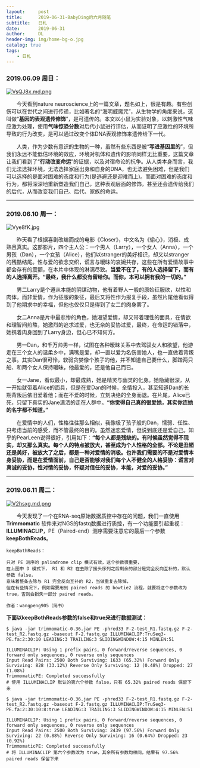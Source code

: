 ```yaml
---
layout:     post
title:      2019-06-31-BabyDing的六月随笔
subtitle:   日札
date:       2019-06-31
author:     DL
header-img: img/home-bg-o.jpg
catalog: true
tags:
    - 日札
---
```


### 2019.06.09 周日：

[![VsQJ8x.md.png](https://s2.ax1x.com/2019/06/09/VsQJ8x.md.png)](https://imgchr.com/i/VsQJ8x)

&emsp;&emsp;今天看到nature neuroscience上的一篇文章，题名如上，很是有趣。有些创伤可以在世代之间进行传递，比如著名的“海明威魔咒”，从生物学的角度来说，这叫做“**基因的表观遗传修饰**”，是可遗传的。本文以小鼠为实验对象，以刺激性气味应激为处理，使用**气味惊恐分数**对后代小鼠进行评估，从而证明了应激性的环境所导致的行为改变，是可以通过改变个体DNA表观修饰来遗传给下一代。

&emsp;&emsp;人类，作为少数有意识的生物的一种，虽然有些东西是被“**写进基因里的**”，但我们永远不能低估环境的效应，环境对机体和遗传的影响同样无比重要，这篇文章让我们看到了“**行动改变命运**”的证据，以及对宿命论的抗争。从人类本身而言，我们无法选择环境，无法选择家庭出身和自身的DNA，也无法避免困难，但是我们可以选择的是面对困难的态度和行为(是逃避还是迎难而上)。而面对困难的态度和行为，都将深深地重新塑造我们自己，这种表观层面的修饰，甚至还会遗传给我们的后代，从而改变我们自己、后代、家族的命运。

---

### 2019.06.10 周一：

![Vye8fK.jpg](https://s2.ax1x.com/2019/06/10/Vye8fK.jpg)

&emsp;&emsp;昨天看了根据喜剧改编而成的电影《Closer》，中文名为《偷心》，消极、成熟且真实。这部影片，四个主人公：一个男人（Larry），一个女人（Anna），一个男孩（Dan），一个女孩（Alice），他们以stranger的美好相识，却又以stranger的残酷结尾。性与爱的欲念交织，谎言与暧昧的哀婉共存，这些在所有爱情故事中都会存有的震颤，在本片中体现的淋漓尽致。**当爱不在了，有的人选择留下，而有的人选择离开。“最终，我什么都没有留给你。而你，本可以拥有我的一切的。”**

&emsp;&emsp;男二Larry是个遵从本能的阴谋动物，他有着野人一般的原始征服欲，以性和肉体，而非爱情，作为征服的象征，最后又将性作为报复手段，虽然片尾他看似得到了他期求中的幸福，但他也仅仅只是得到了女二的肉身罢了。

&emsp;&emsp;女二Anna是片中最悲惨的角色，她渴望爱情，却又带着理性的面具，在情欲和理智间煎熬，她激烈的追求过爱，也无奈的妥协过爱，最终，在命运的错落中，她携着肉身回到了Larry身边，但心已不知何方。

&emsp;&emsp;男一Dan，和千万帅男一样，试图在各种暧昧关系中去驾驭女人和欲望，他游走在三个女人的温柔乡中，满嘴是爱，却一直以爱为名伤害她人，也一直做着背叛之事。其实Dan很可怜，软弱贪婪像个孩子的他，并不知道自己要什么，脚踏两只船、和两个女人保持暧昧，他最爱的，还是他自己而已。

&emsp;&emsp;女一Jane，看似最小，却最成熟，她是精灵与幽灵的化身。她隐藏很深，从一开始就带着Alice的面具，但是在爱Dan的时候，全情投入，甚至知道Dan的长期背叛后依旧爱着他；而在不爱的时候，立刻决绝的全身而退。在片尾，Alice已死，只留下真实的Jane潇洒的走在人群中。**“你觉得自己真的很爱她，其实你连她的名字都不知道。”**

&emsp;&emsp;在爱情中的人们，性格往往那么相似，我像极了孩子般的Dan，懦弱、任性、只考虑当前的感受，而不管最终的目的。虽然迷恋爱情，但说到底还是爱自己。知乎的PearLeen说得很好，引用如下：**“每个人都是残缺的。有时候虽然觉得不现实，却又那么真实。每个人的特点被放大，甚至成为个人性格的全部。不论是丑陋还是美好，被放大了之后，都是一种对爱情的消极。也许我们需要的不是对爱情本身妥协，而是在爱情面前，自己是否能够对我们每个人不健全的人格妥协：谎言对真诚的妥协，性对情的妥协，怀疑对信任的妥协，本能，对爱的妥协。”**

---

### 2019.06.11 周二：

[![V2hsxg.md.png](https://s2.ax1x.com/2019/06/12/V2hsxg.md.png)](https://imgchr.com/i/V2hsxg)

&emsp;&emsp;今天发现了一个在RNA-seq原始数据质控中存在的问题，我们一直使用 **Trimmomatic** 软件来对NGS的fastq数据进行质控，有一个功能要引起重视：**ILLUMINACLIP**，PE（Paired-end）测序需要注意它的最后一个参数 **keepBothReads**。

	keepBothReads：
	
	只对 PE 测序的 palindrome clip 模式有效，这个参数很重要，
	在上图中 D 模式下， R1 和 R2 在去除了接头序列之后剩余的部分是完全反向互补的，默认参数 false，
	意味着整条去除与 R1 完全反向互补的 R2，当做重复去除掉，
	但在有些情况下，例如需要用到 paired reads 的 bowtie2 流程，就要将这个参数改为 true，否则会损失一部分 paired reads。

	作者：wangpeng905（简书）

**下面以keepBothReads参数的false和true来进行数据测试：**

```
$ java -jar trimmomatic-0.36.jar PE -phred33 F-2-test_R1.fastq.gz F-2-test_R2.fastq.gz -baseout F-2.fastq.gz ILLUMINACLIP:TruSeq3-PE.fa:2:30:10 LEADING:3 TRAILING:3 SLIDINGWINDOW:4:15 MINLEN:51

ILLUMINACLIP: Using 1 prefix pairs, 0 forward/reverse sequences, 0 forward only sequences, 0 reverse only sequences
Input Read Pairs: 2500 Both Surviving: 1633 (65.32%) Forward Only Surviving: 828 (33.12%) Reverse Only Surviving: 12 (0.48%) Dropped: 27 (1.08%)
TrimmomaticPE: Completed successfully
# 使用 ILLUMINACLIP 默认的第六个参数 false，只有 65.32% paired reads 保留下来

$ java -jar trimmomatic-0.36.jar PE -phred33 F-2-test_R1.fastq.gz F-2-test_R2.fastq.gz -baseout F-2.fastq.gz ILLUMINACLIP:TruSeq3-PE.fa:2:30:10:8:true LEADING:3 TRAILING:3 SLIDINGWINDOW:4:15 MINLEN:51

ILLUMINACLIP: Using 1 prefix pairs, 0 forward/reverse sequences, 0 forward only sequences, 0 reverse only sequences
Input Read Pairs: 2500 Both Surviving: 2439 (97.56%) Forward Only Surviving: 22 (0.88%) Reverse Only Surviving: 16 (0.64%) Dropped: 23 (0.92%)
TrimmomaticPE: Completed successfully
# 将 ILLUMINACLIP 第六个参数改为 true，其余所有参数均相同，结果有 97.56% paired reads 保留下来

```
